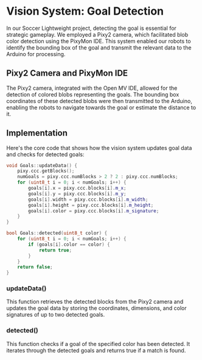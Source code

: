 # Vision System: Goal Detection

In our Soccer Lightweight project, detecting the goal is essential for strategic gameplay. We employed a Pixy2 camera, which facilitated blob color detection using the PixyMon IDE. This system enabled our robots to identify the bounding box of the goal and transmit the relevant data to the Arduino for processing.

## Pixy2 Camera and PixyMon IDE

The Pixy2 camera, integrated with the Open MV IDE, allowed for the detection of colored blobs representing the goals. The bounding box coordinates of these detected blobs were then transmitted to the Arduino, enabling the robots to navigate towards the goal or estimate the distance to it.

## Implementation

Here's the core code that shows how the vision system updates goal data and checks for detected goals:

```cpp
void Goals::updateData() {
    pixy.ccc.getBlocks();
    numGoals = pixy.ccc.numBlocks > 2 ? 2 : pixy.ccc.numBlocks;
    for (uint8_t i = 0; i < numGoals; i++) {
        goals[i].x = pixy.ccc.blocks[i].m_x;
        goals[i].y = pixy.ccc.blocks[i].m_y;
        goals[i].width = pixy.ccc.blocks[i].m_width;
        goals[i].height = pixy.ccc.blocks[i].m_height;
        goals[i].color = pixy.ccc.blocks[i].m_signature;
    }
}

bool Goals::detected(uint8_t color) {
    for (uint8_t i = 0; i < numGoals; i++) {
        if (goals[i].color == color) {
            return true;
        }
    }
    return false;
}
```

### updateData()
This function retrieves the detected blocks from the Pixy2 camera and updates the goal data by storing the coordinates, dimensions, and color signatures of up to two detected goals.

### detected()
This function checks if a goal of the specified color has been detected. It iterates through the detected goals and returns true if a match is found.



